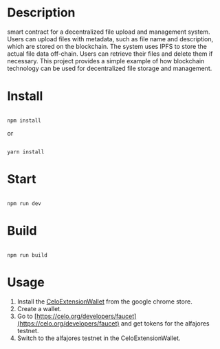 # Description

smart contract for a decentralized file upload and management system. Users can upload files with metadata, such as file name and description, which are stored on the blockchain. The system uses IPFS to store the actual file data off-chain. Users can retrieve their files and delete them if necessary. This project provides a simple example of how blockchain technology can be used for decentralized file storage and management.


# Install

```

npm install

```

or 

```

yarn install

```

# Start

```

npm run dev

```

# Build

```

npm run build

```
# Usage
1. Install the [CeloExtensionWallet](https://chrome.google.com/webstore/detail/celoextensionwallet/kkilomkmpmkbdnfelcpgckmpcaemjcdh?hl=en) from the google chrome store.
2. Create a wallet.
3. Go to [https://celo.org/developers/faucet](https://celo.org/developers/faucet) and get tokens for the alfajores testnet.
4. Switch to the alfajores testnet in the CeloExtensionWallet.